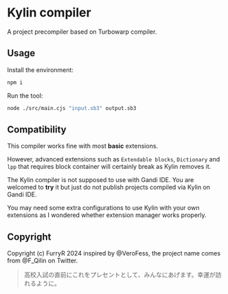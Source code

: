 # Kylin compiler

A project precompiler based on Turbowarp compiler.

## Usage

Install the environment:
```bash
npm i
```

Run the tool:
```bash
node ./src/main.cjs "input.sb3" output.sb3
```

## Compatibility

This compiler works fine with most **basic** extensions.

However, advanced extensions such as `Extendable blocks`, `Dictionary` and `lpp` that requires block container will certainly break as Kylin removes it.

The Kylin compiler is not supposed to use with Gandi IDE. You are welcomed to **try** it but just do not publish projects compiled via Kylin on Gandi IDE.

You may need some extra configurations to use Kylin with your own extensions as I wondered whether extension manager works properly.

## Copyright

Copyright (c) FurryR 2024 inspired by @VeroFess, the project name comes from @F_Qilin on Twitter.

> 高校入試の直前にこれをプレセントとして、みんなにあげます。幸運が訪れるように。
